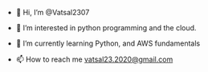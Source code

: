 - 👋 Hi, I’m @Vatsal2307
- 👀 I’m interested in python programming and the cloud.
- 🌱 I’m currently learning Python, and AWS fundamentals

- 📫 How to reach me vatsal23.2020@gmail.com

<!---
Vatsal2307/Vatsal2307 is a ✨ special ✨ repository because its `README.md` (this file) appears on your GitHub profile.
You can click the Preview link to take a look at your changes.
--->
